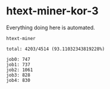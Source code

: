# htext-miner-kor-3

Everything doing here is automated.

```
htext-miner

total: 4203/4514 (93.11032343819228%)

job0: 747
job1: 737
job2: 1061
job3: 828
job4: 830
```